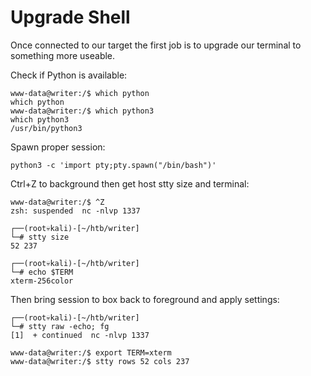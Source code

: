 # Upgrade Shell

Once connected to our target the first job is to upgrade our terminal to something more useable.

Check if Python is available:

```
www-data@writer:/$ which python
which python
www-data@writer:/$ which python3
which python3
/usr/bin/python3
```

Spawn proper session:

```
python3 -c 'import pty;pty.spawn("/bin/bash")'
```

Ctrl+Z to background then get host stty size and terminal:

```
www-data@writer:/$ ^Z
zsh: suspended  nc -nlvp 1337

┌──(root💀kali)-[~/htb/writer]
└─# stty size          
52 237

┌──(root💀kali)-[~/htb/writer]
└─# echo $TERM                                                            
xterm-256color
```

Then bring session to box back to foreground and apply settings:

```
┌──(root💀kali)-[~/htb/writer]
└─# stty raw -echo; fg
[1]  + continued  nc -nlvp 1337

www-data@writer:/$ export TERM=xterm
www-data@writer:/$ stty rows 52 cols 237
```
